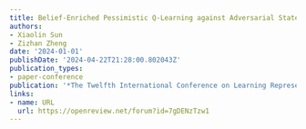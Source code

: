 ```yaml
---
title: Belief-Enriched Pessimistic Q-Learning against Adversarial State Perturbations
authors:
- Xiaolin Sun
- Zizhan Zheng
date: '2024-01-01'
publishDate: '2024-04-22T21:28:00.802043Z'
publication_types:
- paper-conference
publication: '*The Twelfth International Conference on Learning Representations*'
links:
- name: URL
  url: https://openreview.net/forum?id=7gDENzTzw1
---
```

